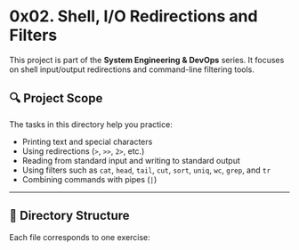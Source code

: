 # 0x02. Shell, I/O Redirections and Filters

This project is part of the **System Engineering & DevOps** series. It focuses on shell input/output redirections and command-line filtering tools.

## 🔍 Project Scope

The tasks in this directory help you practice:

- Printing text and special characters
- Using redirections (`>`, `>>`, `2>`, etc.)
- Reading from standard input and writing to standard output
- Using filters such as `cat`, `head`, `tail`, `cut`, `sort`, `uniq`, `wc`, `grep`, and `tr`
- Combining commands with pipes (`|`)

---

## 📁 Directory Structure

Each file corresponds to one exercise:

